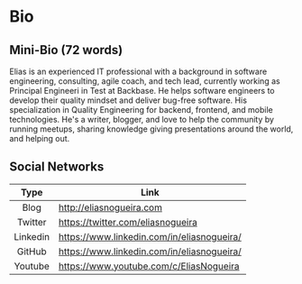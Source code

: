 # Bio

## Mini-Bio (72 words)
Elias is an experienced IT professional with a background in software engineering, consulting, agile coach, and tech lead, currently working as Principal Engineeri in Test at Backbase. He helps software engineers to develop their quality mindset and deliver bug-free software.
His specialization in Quality Engineering for backend, frontend, and mobile technologies. He's a writer, blogger, and love to help the community by running meetups, sharing knowledge giving presentations around the world, and helping out.

## Social Networks
| Type | Link |
|:----:|------|
| Blog | http://eliasnogueira.com |
| Twitter | https://twitter.com/eliasnogueira |
| Linkedin | https://www.linkedin.com/in/eliasnogueira/ |
| GitHub | https://www.linkedin.com/in/eliasnogueira/ |
| Youtube | https://www.youtube.com/c/EliasNogueira |
